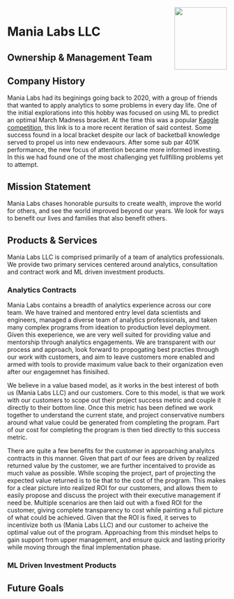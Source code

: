 <!-- Custom Image Allignment https://davidwells.io/snippets/how-to-align-images-in-markdown -->
<img align="right" width="120" height="143" src="https://user-images.githubusercontent.com/33256566/202823882-be3b80ad-8a93-4659-9aff-fc2a46500485.png">

<!-- 
Company Overview Description https://www.nerdwallet.com/article/small-business/company-overview 
Strong Example to Reference https://www.starbucks.com/about-us/
-->
# Mania Labs LLC

## Ownership & Management Team
<!-- Break down who owns your business and how each owner is involved with the business. What shares of the company belong to whom? If you have a highly involved management team, share their names and key roles with the company as well. -->

<!--
### Paul Fullenkamp: Job Title
> 5+ years enterprise level data science manager in addition to 10+ years technical mechanical engineering background. 

### Micheal Munroe: Job Title
> 10+ years 

### Abram Yorde: Job Title
> Data Scientist with 5+ years professional experience coming from a background in mechanical engineering. 
-->

## Company History
<!-- Part of what makes your company unique is its history. And, even startups have some history. Don’t put too much focus on this section, but do add some personality and interesting details if possible, especially if they relate to your company culture. -->

Mania Labs had its beginings going back to 2020, with a group of friends that wanted to apply analytics to some problems in every day life. One of the initial explorations into this hobby was focused on using ML to predict an optimal March Madness bracket. At the time this was a popular [Kaggle competition](https://www.kaggle.com/competitions/mens-march-mania-2022/data), this link is to a more recent iteration of said contest. Some success found in a local bracket despite our lack of backetball knowledge served to propel us into new endevaours. After some sub par 401K performance, the new focus of attention became more informed investing. In this we had found one of the most challenging yet fullfilling problems yet to attempt. 

## Mission Statement
<!-- Your company’s mission statement should be included in the company overview. If you don’t yet have a company mission statement, that’s okay. Think of a mission statement as the purpose of your company.

If you don’t have one, you can create one with your team. Or you can simply replace the mission statement with a problem statement. Your business idea should exist to solve a problem or pain point faced by your customers. Share what that problem is and what your business does to solve it. That’s essentially your mission statement. -->
Mania Labs chases honorable pursuits to create wealth, improve the world for others, and see the world improved beyond our years. We look for ways to benefit our lives and families that also benefit others.


## Products & Services
<!-- This section of the company overview is where you can share the nitty-gritty details of your business. Talk about what product or service you provide and to whom you provide it. You can share some numbers here, but in general, save the numbers for later in your business plan.

The company overview should give the reader a general understanding of your business, your product or service, and your customer. If they’re interested to know more, they’ll reach out to you for a meeting or take the time to read the rest of your business plan. Keep it simple and straightforward here. -->

Mania Labs LLC is comprised primarily of a team of analytics professionals. We provide two primary services centered around analytics, consultation and contract work and ML driven investment products.

### Analytics Contracts

Mania Labs contains a breadth of analytics experience across our core team. We have trained and mentored entry level data scientists and engineers, managed a diverse team of analytics professionals, and taken many complex programs from ideation to production level deployment. Given this exeperience, we are very well suited for providing value and mentorship through analytics engagements. We are transparent with our process and approach, look forward to propogating best practies through our work with customers, and aim to leave customers more enabled and armed with tools to provide maximum value back to their organization even after our engagemnet has finisihed.  

We believe in a value based model, as it works in the best interest of both us (Mania Labs LLC) and our customers. Core to this model, is that we work with our customers to scope out their project success metric and couple it directly to their bottom line. Once this metric has been defined we work together to understand the current state, and project conservative numbers around what value could be generated from completing the program. Part of our cost for completing the program is then tied directly to this success metric.

There are quite a few benefits for the customer in approaching analyitcs contracts in this manner. Given that part of our fees are driven by realized returned value by the customer, we are further incentaived to provide as much value as possible. While scoping the project, part of projecting the expected value returned is to tie that to the cost of the program. This makes for a clear picture into realized ROI for our customers, and allows them to easily propose and discuss the project with their executive management if need be. Multiple scenarios are then laid out with a fixed ROI for the customer, giving complete transparency to cost while painting a full picture of what could be achieved. Given that the ROI is fixed, it serves to incentivize both us (Mania Labs LLC) and our customer to acheive the optimal value out of the program. Approaching from this mindset helps to gain support from upper management, and ensure quick and lasting priority while moving through the final implementation phase. 

### ML Driven Investment Products

## Future Goals
<!-- While concrete details and facts about your business are important to whoever is reading your company overview, it’s also important to share your dreams and your vision. If you’re writing a business plan for a business that’s already in place, it’s very likely you’re looking for business financing to scale or solve a business problem. If you’re just starting out, though, then it’s likely you’re hoping to find startup funding.

The section on your future business goals should include a brief description of your growth goals for your business. Where you are now tells the reader a lot, but they also want to know where you plan to go. -->

